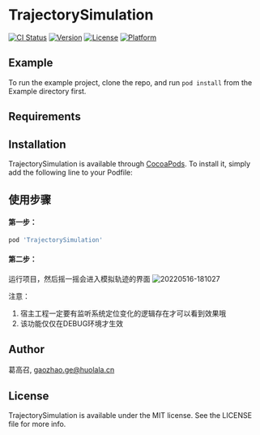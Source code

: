 # TrajectorySimulation

[![CI Status](https://img.shields.io/travis/葛高召/TrajectorySimulation.svg?style=flat)](https://travis-ci.org/葛高召/TrajectorySimulation)
[![Version](https://img.shields.io/cocoapods/v/TrajectorySimulation.svg?style=flat)](https://cocoapods.org/pods/TrajectorySimulation)
[![License](https://img.shields.io/cocoapods/l/TrajectorySimulation.svg?style=flat)](https://cocoapods.org/pods/TrajectorySimulation)
[![Platform](https://img.shields.io/cocoapods/p/TrajectorySimulation.svg?style=flat)](https://cocoapods.org/pods/TrajectorySimulation)

## Example

To run the example project, clone the repo, and run `pod install` from the Example directory first.

## Requirements

## Installation

TrajectorySimulation is available through [CocoaPods](https://cocoapods.org). To install
it, simply add the following line to your Podfile:


## 使用步骤
#### 第一步：
```ruby
pod 'TrajectorySimulation'
```
#### 第二步： 
运行项目，然后摇一摇会进入模拟轨迹的界面
![20220516-181027](https://user-images.githubusercontent.com/66877871/168570460-d58d74b3-7fa3-481d-bea7-f157341ad1f0.png)

注意：
1. 宿主工程一定要有监听系统定位变化的逻辑存在才可以看到效果哦
2. 该功能仅仅在DEBUG环境才生效

## Author

葛高召, gaozhao.ge@huolala.cn

## License

TrajectorySimulation is available under the MIT license. See the LICENSE file for more info.
